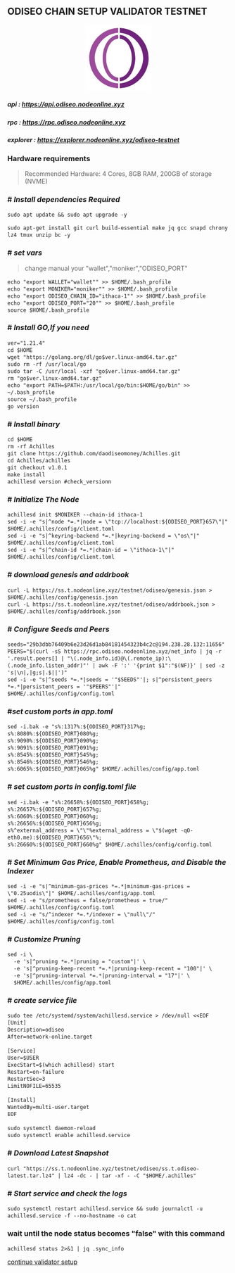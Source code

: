 ## **ODISEO CHAIN SETUP VALIDATOR TESTNET**

<p align= "center">
<img src="https://github.com/nodeonline/testnet-node-runner/blob/main/Odiseo/logo-odiseo.jpg" "width="250" height="150" /><b\>

##### api      : https://api.odiseo.nodeonline.xyz
##### rpc      : https://rpc.odiseo.nodeonline.xyz
##### explorer : https://explorer.nodeonline.xyz/odiseo-testnet




### Hardware requirements
> Recommended Hardware: 4 Cores, 8GB RAM, 200GB of storage (NVME)




### # _Install dependencies Required_
```
sudo apt update && sudo apt upgrade -y
```
```
sudo apt-get install git curl build-essential make jq gcc snapd chrony lz4 tmux unzip bc -y
```


### # _set vars_
> change manual your "wallet","moniker","ODISEO_PORT" 
```
echo "export WALLET="wallet"" >> $HOME/.bash_profile
echo "export MONIKER="moniker"" >> $HOME/.bash_profile
echo "export ODISEO_CHAIN_ID="ithaca-1"" >> $HOME/.bash_profile
echo "export ODISEO_PORT="20"" >> $HOME/.bash_profile
source $HOME/.bash_profile
```


### # _Install GO,If you need_ 
```
ver="1.21.4"
cd $HOME
wget "https://golang.org/dl/go$ver.linux-amd64.tar.gz"
sudo rm -rf /usr/local/go
sudo tar -C /usr/local -xzf "go$ver.linux-amd64.tar.gz"
rm "go$ver.linux-amd64.tar.gz"
echo "export PATH=$PATH:/usr/local/go/bin:$HOME/go/bin" >> ~/.bash_profile
source ~/.bash_profile
go version
```

### # _Install binary_ 
```
cd $HOME
rm -rf Achilles
git clone https://github.com/daodiseomoney/Achilles.git
cd Achilles/achilles
git checkout v1.0.1
make install
achillesd version #check_versionn
```

### # _Initialize The Node_ 
```
achillesd init $MONIKER --chain-id ithaca-1
sed -i -e "s|^node *=.*|node = \"tcp://localhost:${ODISEO_PORT}657\"|" $HOME/.achilles/config/client.toml
sed -i -e "s|^keyring-backend *=.*|keyring-backend = \"os\"|" $HOME/.achilles/config/client.toml
sed -i -e "s|^chain-id *=.*|chain-id = \"ithaca-1\"|" $HOME/.achilles/config/client.toml
```

### # _download genesis and addrbook_
```
curl -L https://ss.t.nodeonline.xyz/testnet/odiseo/genesis.json > $HOME/.achilles/config/genesis.json
curl -L https://ss.t.nodeonline.xyz/testnet/odiseo/addrbook.json > $HOME/.achilles/config/addrbook.json
```

### # _Configure Seeds and Peers_ 
```
seeds="29b3dbb76409b6e23d26d1ab84181454323b4c2c@194.238.28.132:11656"
PEERS="$(curl -sS https://rpc.odiseo.nodeonline.xyz/net_info | jq -r '.result.peers[] | "\(.node_info.id)@\(.remote_ip):\(.node_info.listen_addr)"' | awk -F ':' '{print $1":"$(NF)}' | sed -z 's|\n|,|g;s|.$||')"
sed -i -e "s|^seeds *=.*|seeds = '"$SEEDS"'|; s|^persistent_peers *=.*|persistent_peers = '"$PEERS"'|" $HOME/.achilles/config/config.toml
```

### #_set custom ports in app.toml_
```
sed -i.bak -e "s%:1317%:${ODISEO_PORT}317%g;
s%:8080%:${ODISEO_PORT}080%g;
s%:9090%:${ODISEO_PORT}090%g;
s%:9091%:${ODISEO_PORT}091%g;
s%:8545%:${ODISEO_PORT}545%g;
s%:8546%:${ODISEO_PORT}546%g;
s%:6065%:${ODISEO_PORT}065%g" $HOME/.achilles/config/app.toml
```

### # _set custom ports in config.toml file_
```
sed -i.bak -e "s%:26658%:${ODISEO_PORT}658%g;
s%:26657%:${ODISEO_PORT}657%g;
s%:6060%:${ODISEO_PORT}060%g;
s%:26656%:${ODISEO_PORT}656%g;
s%^external_address = \"\"%external_address = \"$(wget -qO- eth0.me):${ODISEO_PORT}656\"%;
s%:26660%:${ODISEO_PORT}660%g" $HOME/.achilles/config/config.toml
```

### # _Set Minimum Gas Price, Enable Prometheus, and Disable the Indexer_ 
```
sed -i -e "s|^minimum-gas-prices *=.*|minimum-gas-prices = \"0.25uodis\"|" $HOME/.achilles/config/app.toml
sed -i -e "s/prometheus = false/prometheus = true/" $HOME/.achilles/config/config.toml
sed -i -e "s/^indexer *=.*/indexer = \"null\"/" $HOME/.achilles/config/config.toml
```

### # _Customize Pruning_ 
```
sed -i \
  -e 's|^pruning *=.*|pruning = "custom"|' \
  -e 's|^pruning-keep-recent *=.*|pruning-keep-recent = "100"|' \
  -e 's|^pruning-interval *=.*|pruning-interval = "17"|' \
  $HOME/.achilles/config/app.toml
```

### # _create service file_ 
```
sudo tee /etc/systemd/system/achillesd.service > /dev/null <<EOF
[Unit]
Description=odiseo
After=network-online.target

[Service]
User=$USER
ExecStart=$(which achillesd) start
Restart=on-failure
RestartSec=3
LimitNOFILE=65535

[Install]
WantedBy=multi-user.target
EOF

sudo systemctl daemon-reload
sudo systemctl enable achillesd.service
```


### # _Download Latest Snapshot_
```
curl "https://ss.t.nodeonline.xyz/testnet/odiseo/ss.t.odiseo-latest.tar.lz4" | lz4 -dc - | tar -xf - -C "$HOME/.achilles"
```



### # _Start service and check the logs_ 
```
sudo systemctl restart achillesd.service && sudo journalctl -u achillesd.service -f --no-hostname -o cat
```

### wait until the node status becomes "false" with this command
```
achillesd status 2>&1 | jq .sync_info
```

[continue validator setup](https://github.com/nodeonline/testnet-node-runner/blob/main/Odiseo/cli%20cheatsheet.md)


